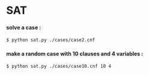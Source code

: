 # SAT

#### solve a case :
```bash
$ python sat.py ./cases/case2.cnf
```

#### make a random case with 10 clauses and 4 variables :
```bash
$ python sat.py ./cases/case10.cnf 10 4
```